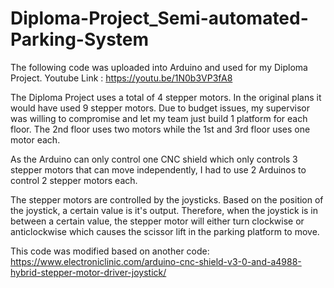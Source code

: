# Diploma-Project_Semi-automated-Parking-System
The following code was uploaded into Arduino and used for my Diploma Project. Youtube Link : https://youtu.be/1N0b3VP3fA8

The Diploma Project uses a total of 4 stepper motors. In the original plans it would have used 9 stepper motors. Due to budget issues, my supervisor was willing to compromise and let my team just build 1 platform for each floor. The 2nd floor uses two motors while the 1st and 3rd floor uses one motor each. 

As the Arduino can only control one CNC shield which only controls 3 stepper motors that can move independently, I had to use 2 Arduinos to control 2 stepper motors each.

The stepper motors are controlled by the joysticks. Based on the position of the joystick, a certain value is it's output. Therefore, when the joystick is in between a certain value, the stepper motor will either turn clockwise or anticlockwise which causes the scissor lift in the parking platform to move. 

This code was modified based on another code: https://www.electroniclinic.com/arduino-cnc-shield-v3-0-and-a4988-hybrid-stepper-motor-driver-joystick/
